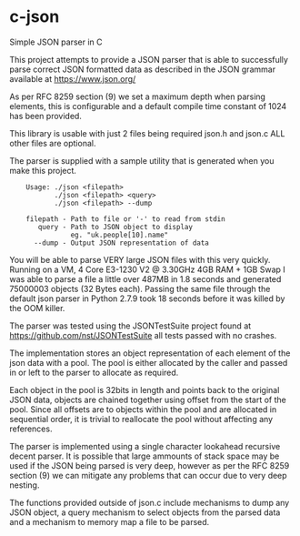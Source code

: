 # c-json
Simple JSON parser in C

This project attempts to provide a JSON parser that is able to 
successfully parse correct JSON formatted data as described in the 
JSON grammar available at https://www.json.org/

As per RFC 8259 section (9) we set a maximum depth when parsing 
elements, this is configurable and a default compile time constant 
of 1024 has been provided.

This library is usable with just 2 files being required json.h and 
json.c ALL other files are optional.

The parser is supplied with a sample utility that is generated
when you make this project.

```
    Usage: ./json <filepath>
           ./json <filepath> <query>
           ./json <filepath> --dump

    filepath - Path to file or '-' to read from stdin
       query - Path to JSON object to display
       	       eg. "uk.people[10].name"
      --dump - Output JSON representation of data
```

You will be able to parse VERY large JSON files with this very
quickly. Running on a VM, 4 Core E3-1230 V2 @ 3.30GHz 4GB
RAM + 1GB Swap I was able to parse a file a little over 487MB
in 1.8 seconds and generated 75000003 objects (32 Bytes each).
Passing the same file through the default json parser in Python
2.7.9 took 18 seconds before it was killed by the OOM killer.

The parser was tested using the JSONTestSuite project found at
https://github.com/nst/JSONTestSuite all tests passed with no
crashes.

The implementation stores an object representation of each element
of the json data with a pool. The pool is either allocated by the
caller and passed in or left to the parser to allocate as required.

Each object in the pool is 32bits in length and points back to the
original JSON data, objects are chained together using offset from
the start of the pool. Since all offsets are to objects within the
pool and are allocated in sequential order, it is trivial to
reallocate the pool without affecting any references.

The parser is implemented using a single character lookahead
recursive decent parser. It is possible that large ammounts of
stack space may be used if the JSON being parsed is very deep,
however as per the RFC 8259 section (9) we can mitigate any
problems that can occur due to very deep nesting.

The functions provided outside of json.c include mechanisms to
dump any JSON object, a query mechanism to select objects from
the parsed data and a mechanism to memory map a file to be parsed.

